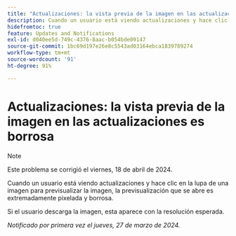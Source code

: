 ```yaml
---
title: "Actualizaciones: la vista previa de la imagen en las actualizaciones es borrosa"
description: Cuando un usuario está viendo actualizaciones y hace clic en la lupa de una imagen para previsualizar la imagen, la previsualización que se abre es extremadamente pixelada y borrosa.
hidefromtoc: true
feature: Updates and Notifications
exl-id: d040ee5d-749c-4376-8aac-b054bde09147
source-git-commit: 1bc69d197e26e8c5543ad03164ebca1839789274
workflow-type: tm+mt
source-wordcount: '91'
ht-degree: 91%

---
```


# Actualizaciones: la vista previa de la imagen en las actualizaciones es borrosa

>[!NOTE]
>
>Este problema se corrigió el viernes, 18 de abril de 2024.


Cuando un usuario está viendo actualizaciones y hace clic en la lupa de una imagen para previsualizar la imagen, la previsualización que se abre es extremadamente pixelada y borrosa.

Si el usuario descarga la imagen, esta aparece con la resolución esperada.

_Notificado por primera vez el jueves, 27 de marzo de 2024._
